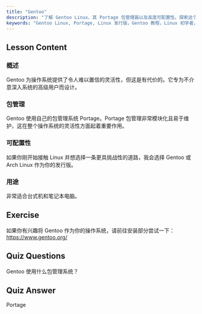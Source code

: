 ```yaml
---
title: "Gentoo"
description: "了解 Gentoo Linux、其 Portage 包管理器以及高度可配置性。探索这个灵活的发行版是否适合您的进阶 Linux 之旅。"
keywords: "Gentoo Linux, Portage, Linux 发行版，Gentoo 教程，Linux 初学者，Linux 指南，Gentoo 可配置性"
---
```


## Lesson Content

### 概述

Gentoo 为操作系统提供了令人难以置信的灵活性，但这是有代价的。它专为不介意深入系统的高级用户而设计。

### 包管理

Gentoo 使用自己的包管理系统 Portage。Portage 包管理非常模块化且易于维护，这在整个操作系统的灵活性方面起着重要作用。

### 可配置性

如果你刚开始接触 Linux 并想选择一条更具挑战性的道路，我会选择 Gentoo 或 Arch Linux 作为你的发行版。

### 用途

非常适合台式机和笔记本电脑。

## Exercise

如果你有兴趣将 Gentoo 作为你的操作系统，请前往安装部分尝试一下：<https://www.gentoo.org/>

## Quiz Questions

Gentoo 使用什么包管理系统？

## Quiz Answer

Portage
